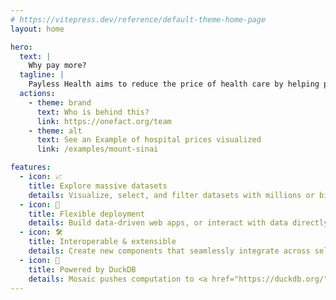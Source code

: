 ```yaml
---
# https://vitepress.dev/reference/default-theme-home-page
layout: home

hero:
  text: |
    Why pay more?
  tagline: |
    Payless Health aims to reduce the price of health care by helping people and employers make decisions using open source AI and data.
  actions:
    - theme: brand
      text: Who is behind this?
      link: https://onefact.org/team
    - theme: alt
      text: See an Example of hospital prices visualized
      link: /examples/mount-sinai

features:
  - icon: 📈
    title: Explore massive datasets
    details: Visualize, select, and filter datasets with millions or billions of records.
  - icon: 🚀
    title: Flexible deployment
    details: Build data-driven web apps, or interact with data directly in Jupyter notebooks.
  - icon: 🛠️
    title: Interoperable & extensible
    details: Create new components that seamlessly integrate across selections and datasets.
  - icon: 🦆
    title: Powered by DuckDB
    details: Mosaic pushes computation to <a href="https://duckdb.org/">DuckDB</a>, both server-side and in your browser via WebAssembly.
---
```


